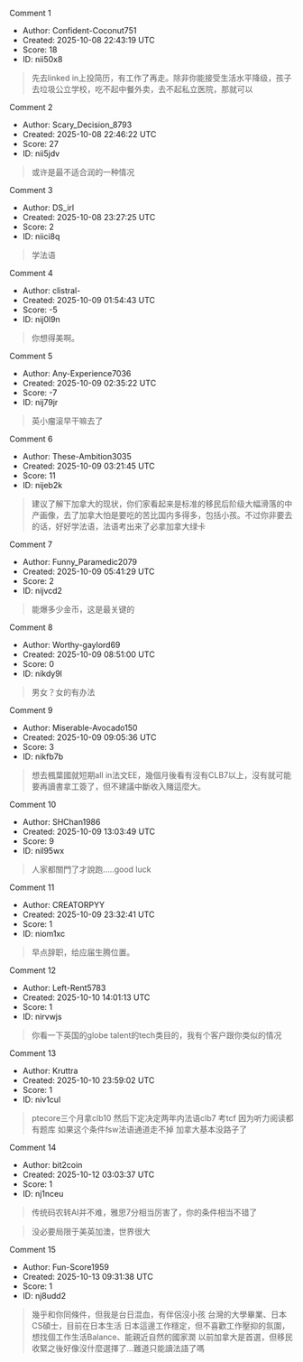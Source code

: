 Comment 1

- Author: Confident-Coconut751
- Created: 2025-10-08 22:43:19 UTC
- Score: 18
- ID: nii50x8

> 先去linked in上投简历，有工作了再走。除非你能接受生活水平降级，孩子去垃圾公立学校，吃不起中餐外卖，去不起私立医院，那就可以

Comment 2

- Author: Scary_Decision_8793
- Created: 2025-10-08 22:46:22 UTC
- Score: 27
- ID: nii5jdv

> 或许是最不适合润的一种情况

Comment 3

- Author: DS_irl
- Created: 2025-10-08 23:27:25 UTC
- Score: 2
- ID: niici8q

> 学法语

Comment 4

- Author: clistral-
- Created: 2025-10-09 01:54:43 UTC
- Score: -5
- ID: nij0l9n

> 你想得美啊。

Comment 5

- Author: Any-Experience7036
- Created: 2025-10-09 02:35:22 UTC
- Score: -7
- ID: nij79jr

> 英小瘤滚早干嘛去了

Comment 6

- Author: These-Ambition3035
- Created: 2025-10-09 03:21:45 UTC
- Score: 11
- ID: nijeb2k

> 建议了解下加拿大的现状，你们家看起来是标准的移民后阶级大幅滑落的中产画像，去了加拿大怕是要吃的苦比国内多得多，包括小孩。不过你非要去的话，好好学法语，法语考出来了必拿加拿大绿卡

Comment 7

- Author: Funny_Paramedic2079
- Created: 2025-10-09 05:41:29 UTC
- Score: 2
- ID: nijvcd2

> 能爆多少金币，这是最关键的

Comment 8

- Author: Worthy-gaylord69
- Created: 2025-10-09 08:51:00 UTC
- Score: 0
- ID: nikdy9l

> 男女？女的有办法

Comment 9

- Author: Miserable-Avocado150
- Created: 2025-10-09 09:05:36 UTC
- Score: 3
- ID: nikfb7b

> 想去楓葉國就短期all in法文EE，幾個月後看有沒有CLB7以上，沒有就可能要再讀書拿工簽了，但不建議中斷收入賭這麼大。

Comment 10

- Author: SHChan1986
- Created: 2025-10-09 13:03:49 UTC
- Score: 9
- ID: nil95wx

> 人家都關門了才說跑.....good luck

Comment 11

- Author: CREATORPYY
- Created: 2025-10-09 23:32:41 UTC
- Score: 1
- ID: niom1xc

> 早点辞职，给应届生腾位置。

Comment 12

- Author: Left-Rent5783
- Created: 2025-10-10 14:01:13 UTC
- Score: 1
- ID: nirvwjs

> 你看一下英国的globe talent的tech类目的，我有个客户跟你类似的情况

Comment 13

- Author: Kruttra
- Created: 2025-10-10 23:59:02 UTC
- Score: 1
- ID: niv1cul

> ptecore三个月拿clb10 然后下定决定两年内法语clb7 考tcf 因为听力阅读都有题库 如果这个条件fsw法语通道走不掉 加拿大基本没路子了

Comment 14

- Author: bit2coin
- Created: 2025-10-12 03:03:37 UTC
- Score: 1
- ID: nj1nceu

> 传统码农转AI并不难，雅思7分相当厉害了，你的条件相当不错了

> 没必要局限于美英加澳，世界很大

Comment 15

- Author: Fun-Score1959
- Created: 2025-10-13 09:31:38 UTC
- Score: 1
- ID: nj8udd2

> 幾乎和你同條件，但我是台日混血，有伴侶沒小孩
> 台灣的大學畢業、日本CS碩士，目前在日本生活
> 日本這邊工作穩定，但不喜歡工作壓抑的氛圍，想找個工作生活Balance、能親近自然的國家潤
> 以前加拿大是首選，但移民收緊之後好像沒什麼選擇了…難道只能讀法語了嗎
